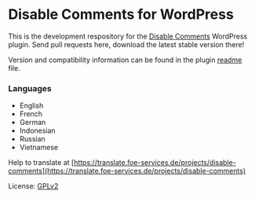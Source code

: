 # Disable Comments for WordPress

This is the development respository for the [Disable Comments](http://wordpress.org/extend/plugins/disable-comments/) WordPress plugin. Send pull requests here, download the latest stable version there!

Version and compatibility information can be found in the plugin [readme](https://github.com/solarissmoke/disable-comments/blob/master/readme.txt) file.

### Languages
* English
* French
* German
* Indonesian
* Russian
* Vietnamese

Help to translate at [https://translate.foe-services.de/projects/disable-comments](https://translate.foe-services.de/projects/disable-comments)

License: [GPLv2](http://www.gnu.org/licenses/gpl-2.0.html)

